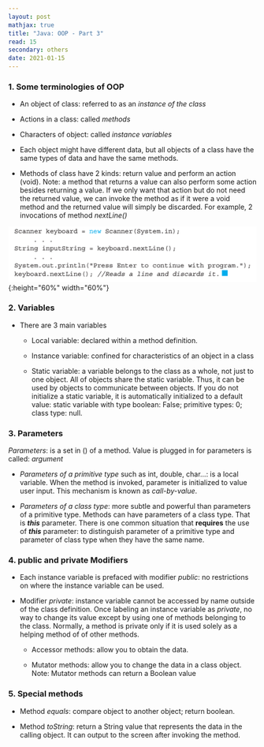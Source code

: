 ```yaml
---
layout: post
mathjax: true
title: "Java: OOP - Part 3"
read: 15
secondary: others
date: 2021-01-15
---
```


### 1. Some terminologies of OOP

- An object of class: referred to as an *instance of the class* 

- Actions in a class: called *methods*

- Characters of object: called *instance variables*

- Each object might have different data, but all objects of a class have the same types of data and have the same methods.

- Methods of class have 2 kinds: return value and perform an action (void). Note: a method that returns a value can also perform some action besides returning a value. If we only want that action but do not need the returned value, we can invoke the method as if it were a void method and the returned value will simply be discarded. For example, 2 invocations of method *nextLine()*

![](/sources/java3-1.png){:height="60%" width="60%"}

### 2. Variables 

- There are 3 main variables 

    + Local variable: declared within a method definition. 

    + Instance variable: confined for characteristics of an object in a class

    + Static variable: a variable belongs to the class as a whole, not just to one object. All of objects share the static variable. Thus, it can be used by objects to communicate between objects. If you do not initialize a static variable, it is automatically initialized to a default value: static variable with type boolean: False; primitive types: 0; class type: null.

### 3. Parameters

*Parameters*: is a set in () of a method. Value is plugged in for parameters is called: *argument*

- *Parameters of a primitive type* such as int, double, char...: is a local variable. When the method is invoked, parameter is initialized to value user input. This mechanism is known as *call-by-value*.

- *Parameters of a class type*: more subtle and powerful than parameters of a primitive type. Methods can have parameters of a class type. That is ***this*** parameter. There is one common situation that **requires** the use of ***this*** parameter: to distinguish parameter of a primitive type and parameter of class type when they have the same name.

### 4. public and private Modifiers 

- Each instance variable is prefaced with modifier *public*: no restrictions on where the instance variable can be used.

- Modifier *private*: instance variable cannot be accessed by name outside of the class definition. Once labeling an instance variable as *private*, no way to change its value except by using one of methods belonging to the class. Normally, a method is private only if it is used solely as a helping method of of other methods. 

    + Accessor methods: allow you to obtain the data. 
  
    + Mutator methods: allow you to change the data in a class object. Note: Mutator methods can return a Boolean value

### 5. Special methods 

- Method *equals*: compare object to another object; return boolean. 
  
- Method *toString*: return a String value that represents the data in the calling object. It can output to the screen after invoking the method.






